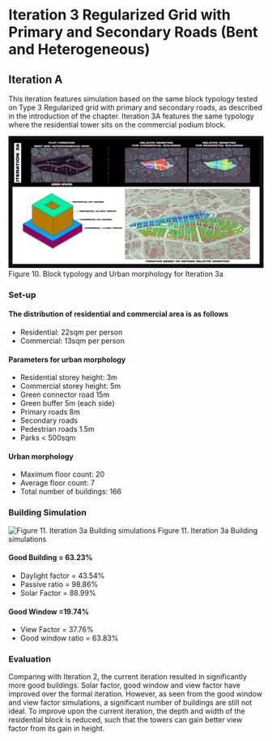 # Iteration 3 Regularized Grid with Primary and Secondary Roads (Bent and Heterogeneous)

## Iteration A
This iteration features simulation based on the same block typology tested on Type 3 Regularized grid with primary and secondary roads, as described in the introduction of the chapter. Iteration 3A features the same typology where the residential tower sits on the commercial podium block.

![Figure 10. Block typology and Urban morphology for Iteration 3a](./imgs/iteration_3av2.png)
Figure 10. Block typology and Urban morphology for Iteration 3a

### Set-up
#### The distribution of residential and commercial area is as follows
* Residential: 22sqm per person
* Commercial: 13sqm per person 
#### Parameters for urban morphology
* Residential storey height: 3m
* Commercial storey height: 5m
* Green connector road 15m
* Green buffer 5m (each side)
* Primary roads 8m
* Secondary roads
* Pedestrian roads 1.5m
* Parks < 500sqm
#### Urban morphology
* Maximum floor count: 20
* Average floor count: 7
* Total number of buildings: 166

### Building Simulation

![Figure 11. Iteration 3a Building simulations](./imgs/eval_3a.png)
Figure 11. Iteration 3a Building simulations

#### Good Building = 63.23%
* Daylight factor = 43.54%
* Passive ratio = 98.86%
* Solar Factor = 88.99% 

#### Good Window =19.74%
* View Factor = 37.76%
* Good window ratio = 63.83%

### Evaluation
Comparing with Iteration 2, the current iteration resulted in significantly more good buildings. Solar factor, good window and view factor have improved over the formal iteration. However, as seen from the good window and view factor simulations, a significant number of buildings are still not ideal.
To improve upon the current iteration, the depth and width of the residential block is reduced, such that the towers can gain better view factor from its gain in height.
